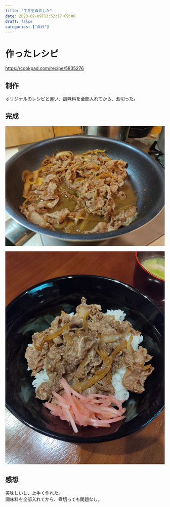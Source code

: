 ```yaml
---
title: "牛丼を自炊した"
date: 2023-02-09T13:52:17+09:00
draft: false
categories: ["自炊"]
---
```


# 作ったレシピ
https://cookpad.com/recipe/5835276

## 制作
オリジナルのレシピと違い、調味料を全部入れてから、煮切った。    

## 完成
![img2](/images/cook-beef-rice2.jpg)   
    
![img1](/images/cook-beef-rice1.jpg)

## 感想
美味しいし、上手く作れた。    
調味料を全部入れてから、煮切っても問題なし。    
